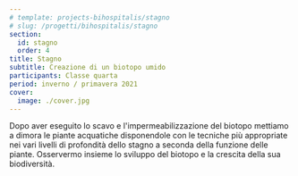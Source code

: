 ```yaml
---
# template: projects-bihospitalis/stagno
# slug: /progetti/bihospitalis/stagno
section:
  id: stagno
  order: 4
title: Stagno
subtitle: Creazione di un biotopo umido
participants: Classe quarta
period: inverno / primavera 2021
cover:
  image: ./cover.jpg
---
```


Dopo aver eseguito lo scavo e l'impermeabilizzazione del biotopo mettiamo a dimora le piante acquatiche disponendole con le tecniche più appropriate nei vari livelli di profondità dello stagno a seconda della funzione delle piante. Osservermo insieme lo sviluppo del biotopo e la crescita della sua biodiversità.
